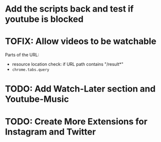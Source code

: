 # Add the scripts back and test if youtube is blocked

# TOFIX: Allow videos to be watchable 
Parts of the URL:
- resource location check: if URL path contains "/result*"
- `chrome.tabs.query`

# TODO: Add Watch-Later section and Youtube-Music

# TODO: Create More Extensions for Instagram and Twitter
